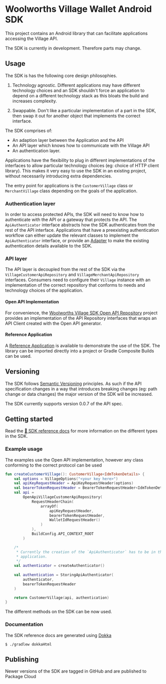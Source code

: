 # Woolworths Village Wallet Android SDK

This project contains an Android library that can facilitate
applications accessing the Village API.

The SDK is currently in development. Therefore parts may change.

## Usage

The SDK is has the following core design philosophies.

1. Technology agnostic. Different applications may have different technology
choices and an SDK shouldn't force an application to depend on a different
technology stack as this bloats the build and increases complexity.

2. Swappable. Don't like a particular implementation of a part in the
SDK, then swap it out for another object that implements the correct
interface.

The SDK comprises of:
 - An adaption layer between the Application and the API
 - An API layer which knows how to communicate with the Village API
 - An authentication layer.

Applications have the flexibility to plug in different implementations of
the interfaces to allow particular technology choices (eg: choice of
HTTP client library). This makes it very easy to use the SDK in an
existing project, without necessarily introducing extra dependencies.

The entry point for applications is the `CustomerVillage` class or
`MerchantVillage` class depending on the goals of the application.

### Authentication layer

In order to access protected APIs, the SDK will need to know how to
authenticate with the API or a gateway that protects the API. The
`ApiAuthenticator` interface abstracts how the SDK authenticates from
the rest of the API interface. Applications that have a preexisting
authentication workflow can either update the relevant classes to implement the
`ApiAuthenticator` interface, or provide an [Adapter](https://en.wikipedia.org/wiki/Adapter_pattern#Java)
to make the existing authentication details available to the SDK.

### API layer

The API layer is decoupled from the rest of the SDK via the
`VillageCustomerApiRepository` and `VillageMerchantApiRepository`
interfaces. Consumers need to configure their `Village` instance with
an implementation of the correct repository that conforms to needs and
technology choices of the application.

#### Open API Implementation

For convenience, the [Woolworths Village SDK Open API Repository](https://github.com/woolworthslimited/paysdk2-openapi)
project provides an implementation of the API Repository interfaces
that wraps an API Client created with the Open API generator.

#### Reference Application

A [Reference Application](https://github.com/woolworthslimited/paysdk2-reference-android) is available
to demonstrate the use of the SDK. The library can be imported directly into a project
or Gradle Composite Builds can be used.

## Versioning

The SDK follows [Semantic Versioning](https://semver.org/) principles.
As such if the API specification changes in a way that introduces breaking
changes (eg: path change or data changes) the major version of the SDK
will be increased.

The SDK currently supports version 0.0.7 of the API spec.

## Getting started

Read the [📘 SDK reference docs](/sdk/docs/index.html) for more information on the different types
in the SDK.

### Example usage

The examples use the Open API implementation, however any class conforming to the correct protocol
can be used

```kotlin
fun createCustomerVillage(): CustomerVillage<IdmTokenDetails> {
    val options = VillageOptions("<your key here>")
    val apiKeyRequestHeader = ApiKeyRequestHeader(options)
    val bearerTokenRequestHeader = BearerTokenRequestHeader<IdmTokenDetails>()
    val api =
        OpenApiVillageCustomerApiRepository(
            RequestHeaderChain(
                arrayOf(
                    apiKeyRequestHeader,
                    bearerTokenRequestHeader,
                    WalletIdRequestHeader()
                )
            ),
            BuildConfig.API_CONTEXT_ROOT
        )

    /*
     * Currently the creation of the `ApiAuthenticator` has to be in the consuming
     * application.
     */
    val authenticator = createAuthenticator()
  
    val authentication = StoringApiAuthenticator(
        authenticator,
        bearerTokenRequestHeader
    )

    return CustomerVillage(api, authentication)
}
```

The different methods on the SDK can be now used.

### Documentation

The SDK reference docs are generated using [Dokka](https://github.com/Kotlin/dokka)

```shell
$ ./gradlew dokkaHtml
```

## Publishing

Newer versions of the SDK are tagged in GitHub and are published to Package Cloud